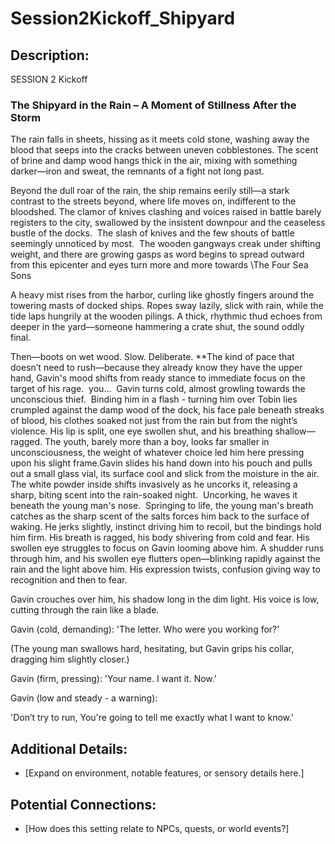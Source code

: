 # Session2Kickoff_Shipyard
  

## **Description:**  
SESSION 2 Kickoff 

### The Shipyard in the Rain – A Moment of Stillness After the Storm

The rain falls in sheets, hissing as it meets cold stone, washing away the blood that seeps into the cracks between uneven cobblestones. The scent of brine and damp wood hangs thick in the air, mixing with something darker—iron and sweat, the remnants of a fight not long past.

Beyond the dull roar of the rain, the ship remains eerily still—a stark contrast to the streets beyond, where life moves on, indifferent to the bloodshed. The clamor of knives clashing and voices raised in battle barely registers to the city, swallowed by the insistent downpour and the ceaseless bustle of the docks.  The slash of knives and the few shouts of battle seemingly unnoticed by most.  The wooden gangways creak under shifting weight, and there are growing gasps as word begins to spread outward from this epicenter and eyes turn more and more towards \The Four Sea Sons

A heavy mist rises from the harbor, curling like ghostly fingers around the towering masts of docked ships. Ropes sway lazily, slick with rain, while the tide laps hungrily at the wooden pilings. A thick, rhythmic thud echoes from deeper in the yard—someone hammering a crate shut, the sound oddly final.



Then—boots on wet wood. Slow. Deliberate. **The kind of pace that doesn’t need to rush—because they already know they have the upper hand, Gavin's mood shifts from ready stance to immediate focus on the target of his rage.  you...  Gavin turns cold, almost growling towards the unconscious thief.  Binding him in a flash - turning him over Tobin lies crumpled against the damp wood of the dock, his face pale beneath streaks of blood, his clothes soaked not just from the rain but from the night’s violence. His lip is split, one eye swollen shut, and his breathing shallow—ragged. The youth, barely more than a boy, looks far smaller in unconsciousness, the weight of whatever choice led him here pressing upon his slight frame.Gavin slides his hand down into his pouch and pulls out a small glass vial, its surface cool and slick from the moisture in the air. The white powder inside shifts invasively as he uncorks it, releasing a sharp, biting scent into the rain-soaked night.  Uncorking, he waves it beneath the young man's nose.  Springing to life, the young man's breath catches as the sharp scent of the salts forces him back to the surface of waking. He jerks slightly, instinct driving him to recoil, but the bindings hold him firm. His breath is ragged, his body shivering from cold and fear. His swollen eye struggles to focus on Gavin looming above him. A shudder runs through him, and his swollen eye flutters open—blinking rapidly against the rain and the light above him. His expression twists, confusion giving way to recognition and then to fear.

Gavin crouches over him, his shadow long in the dim light. His voice is low, cutting through the rain like a blade.

Gavin (cold, demanding):
'The letter. Who were you working for?'

(The young man swallows hard, hesitating, but Gavin grips his collar, dragging him slightly closer.)

Gavin (firm, pressing):
'Your name. I want it. Now.' 

Gavin (low and steady - a warning):

'Don’t try to run, You're going to tell me exactly what I want to know.'   

## **Additional Details:**  
- [Expand on environment, notable features, or sensory details here.]  

## **Potential Connections:**  
- [How does this setting relate to NPCs, quests, or world events?]  

